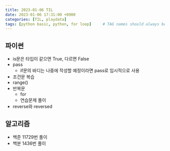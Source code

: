 ```yaml
---
title: 2023-01-06 TIL
date: 2023-01-06 17:31:00 +0900
categories: [TIL, playdata]
tags: [python basic, python, for loop]     # TAG names should always be lowercase
---
```


## 파이썬

- is문은 타입이 같으면 True, 다르면 False
- pass
    - if문의 바디는 나중에 작성할 예정이라면 pass로 임시적으로 사용
- 조건문 복습
- range()
- 반복문
    - for
    - 연습문제 풀이
- reverse와 reversed

## 알고리즘

- 백준 11729번 풀이
- 백분 1436번 풀이